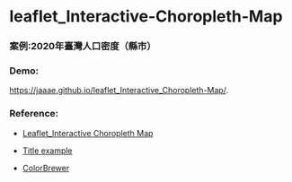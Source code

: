 # leaflet_Interactive-Choropleth-Map

<h3>案例:2020年臺灣人口密度（縣市）</h3>



### Demo:
https://jaaae.github.io/leaflet_Interactive_Choropleth-Map/.

### Reference:

+ [Leaflet_Interactive Choropleth Map](https://leafletjs.com/examples/choropleth/)

+ [Title example](https://handsondataviz.github.io/leaflet-map-simple/)

+ [ColorBrewer](https://colorbrewer2.org/#type=sequential&scheme=BuGn&n=3)
